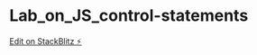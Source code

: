 # Lab_on_JS_control-statements

[Edit on StackBlitz ⚡️](https://stackblitz.com/edit/web-platform-alausr)